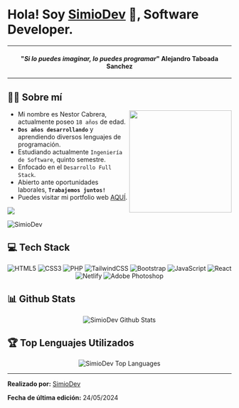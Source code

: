 # Hola! Soy <a href="https://664835a7abb34a86a1c6e420--courageous-creponne-04012b.netlify.app" target="blank">SimioDev</a> 🐒, Software Developer. 



<hr>
<span align="center">
  <span>
    <h4 align="center">"<em>Si lo puedes imaginar, lo puedes programar</em>"
      <span align="center">Alejandro Taboada Sanchez</span>
    </h4>
  </span>
</span>
<hr>



##  <!--<picture><img src = "https://github.com/7oSkaaa/7oSkaaa/blob/main/Images/about_me.gif?raw=true" width = 23px></picture>--> 👨‍💻 Sobre mí

<picture> <img align="right" src="https://github.com/7oSkaaa/7oSkaaa/blob/main/Images/Right_Side.gif?raw=true" width = 230px></picture>

- Mi nombre es Nestor Cabrera, actualmente poseo `18 años` de edad.
- <strong>`Dos años desarrollando`</strong> y aprendiendo diversos lenguajes de programación.
- Estudiando actualmente `Ingeniería de Software`, quinto semestre.
- Enfocado en el `Desarrollo Full Stack`.
- Abierto ante oportunidades laborales, <strong>`Trabajemos juntos!`</strong>
- Puedes visitar mi portfolio web <a href="https://simiodev.xyz" target="blank">AQUÍ</a>.

<a href="mailto:nestcdev@gmail.com" target="blank"><img align="center" src="https://img.shields.io/badge/nestcdev@gmail.com-D14836?style=for-the-badge&logo=gmail&logoColor=white" /></a>
<p><img src="https://komarev.com/ghpvc/?username=SimioDev&label=Visitas%20al%20Perfil&color=8861D6&style=for-the-badge&logo=star" alt="SimioDev" style="padding-right:20px;" /></p>

## 💻 Tech Stack

<div align="center">
  
![HTML5](https://img.shields.io/badge/html5-%23E34F26.svg?style=for-the-badge&logo=html5&logoColor=white) ![CSS3](https://img.shields.io/badge/css3-%231572B6.svg?style=for-the-badge&logo=css3&logoColor=white) ![PHP](https://img.shields.io/badge/php-%23323330.svg?style=for-the-badge&logo=php&logoColor=%C2B2E2) ![TailwindCSS](https://img.shields.io/badge/tailwindcss-%2338B2AC.svg?style=for-the-badge&logo=tailwind-css&logoColor=white) ![Bootstrap](https://img.shields.io/badge/bootstrap-%23563D7C.svg?style=for-the-badge&logo=bootstrap&logoColor=white) ![JavaScript](https://img.shields.io/badge/javascript-%23323330.svg?style=for-the-badge&logo=javascript&logoColor=%23F7DF1E) ![React](https://img.shields.io/badge/react-%2320232a.svg?style=for-the-badge&logo=react&logoColor=%2361DAFB) ![Netlify](https://img.shields.io/badge/netlify-%23000000.svg?style=for-the-badge&logo=netlify&logoColor=#00C7B7) ![Adobe Photoshop](https://img.shields.io/badge/adobephotoshop-%2331A8FF.svg?style=for-the-badge&logo=adobephotoshop&logoColor=white)

</div>

  
## 📊 Github Stats

<div align="center">
<img align="center" src="https://github-readme-stats.vercel.app/api?username=SimioDev&include_all_commits=true&count_private=true&show_icons=true&line_height=30&title_color=CDB4DB&icon_color=CDB4DB&text_color=D3D3D3&bg_color=0A0A0A" alt="SimioDev Github Stats">
</div>

## 🏆 Top Lenguajes Utilizados
<div align="center">
<img src="https://github-readme-stats.vercel.app/api/top-langs/?username=SimioDev&layout=compact&theme=dark&bg_color=0A0A0A" alt="SimioDev Top Languages"/>
</div>

------

<strong>Realizado por:</strong> [SimioDev](https://github.com/SimioDev)

<strong>Fecha de última edición:</strong> 24/05/2024

